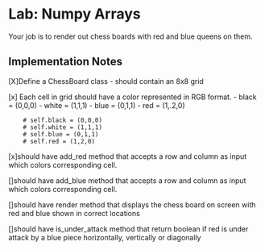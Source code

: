 # Lab: Numpy Arrays


Your job is to render out chess boards with red and blue queens on them.


## Implementation Notes

[X]Define a ChessBoard class - should contain an 8x8 grid 

[x] Each cell in grid should have a color represented in RGB format. - black = (0,0,0) - white = (1,1,1) - blue = (0,1,1) - red = (1,.2,0)


        # self.black = (0,0,0)
        # self.white = (1,1,1)
        # self.blue = (0,1,1)
        # self.red = (1,2,0)

[x]should have add_red method that accepts a row and column as input which colors corresponding cell.

[]should have add_blue method that accepts a row and column as input which colors corresponding cell.

[]should have render method that displays the chess board on screen with red and blue shown in correct locations

[]should have is_under_attack method that return boolean if red is under attack by a blue piece horizontally, vertically or diagonally